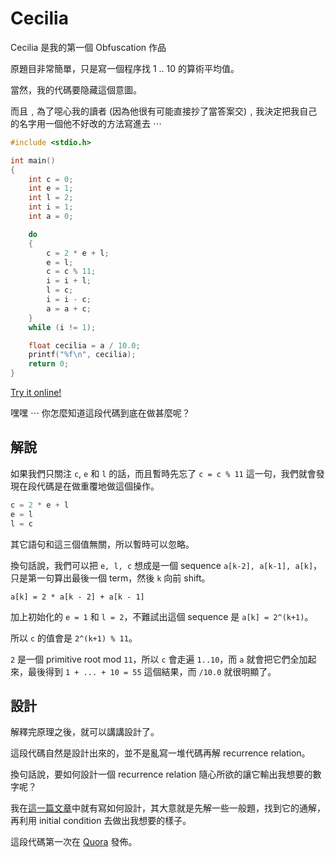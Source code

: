 # Cecilia

Cecilia 是我的第一個 Obfuscation 作品

原題目非常簡單，只是寫一個程序找 1 .. 10 的算術平均值。

當然，我的代碼要隐藏這個意圖。

而且﹐為了噁心我的讀者 (因為他很有可能直接抄了當答案交)﹐我決定把我自己的名字用一個他不好改的方法寫進去 ⋯

```c++
#include <stdio.h>

int main()
{
    int c = 0;
    int e = 1;
    int l = 2;
    int i = 1;
    int a = 0;

    do
    {
        c = 2 * e + l;
        e = l;
        c = c % 11;
        i = i + l;
        l = c;
        i = i - c;
        a = a + c;
    }
    while (i != 1);

    float cecilia = a / 10.0;
    printf("%f\n", cecilia);
    return 0;
}
```
[Try it online!](https://tio.run/##XVBND4IwDL3vV1QMCaig44r6S7wsY0iTOQxCPBh@@1wZ8mEPXd5rX/s6mUgtzN3aLRqpu0LB@dUWWKfVlTE0LTwEmihmHwYuiJBwgVM@QeUgn6F2MJshrqvCawdc1MPjB1PQ4Ax2buIedD7RtGABqUtCCJzPHG3BtYp8yP@OZEmRF@FEI9UP@V2hVhAhbJzveHRa6lq4u5VEjV51BH5Kx094Nu6yMgrC8maCw68t9sVGtV1j6Obe2i8 "C (clang) – Try It Online")

嘿嘿 ⋯ 你怎麼知道這段代碼到底在做甚麼呢？

## 解說

如果我們只關注 `c`, `e` 和 `l` 的話，而且暫時先忘了 `c = c % 11` 這一句，我們就會發現在段代碼是在做重覆地做這個操作。

```c++
c = 2 * e + l
e = l
l = c
```

其它語句和這三個值無關，所以暫時可以忽略。

換句話說，我們可以把 `e, l, c` 想成是一個 sequence `a[k-2], a[k-1], a[k]`，只是第一句算出最後一個 term，然後 `k` 向前 shift。

```
a[k] = 2 * a[k - 2] + a[k - 1]
```

加上初始化的 `e = 1` 和 `l = 2`，不難試出這個 sequence 是 `a[k] = 2^(k+1)`。

所以 `c` 的值會是 `2^(k+1) % 11`。

`2` 是一個 primitive root mod `11`，所以 `c` 會走遍 `1..10`，而 `a` 就會把它們全加起來，最後得到 `1 + ... + 10 = 55` 這個結果，而 `/10.0` 就很明顯了。

## 設計

解釋完原理之後，就可以講講設計了。

這段代碼自然是設計出來的，並不是亂寫一堆代碼再解 recurrence relation。

換句話說，要如何設計一個 recurrence relation 隨心所欲的讓它輸出我想要的數字呢？

我在[這一篇文章](https://github.com/ceciliachan1979/math/blob/main/Misc/Obfuscate/Obfuscate.tex)中就有寫如何設計，其大意就是先解一些一般題，找到它的通解，再利用 initial condition 去做出我想要的樣子。

這段代碼第一次在 [Quora](https://www.quora.com/What-is-the-algorithm-to-find-the-average-of-the-numbers-1-to-10/answer/Cecilia-Chen-45) 發佈。